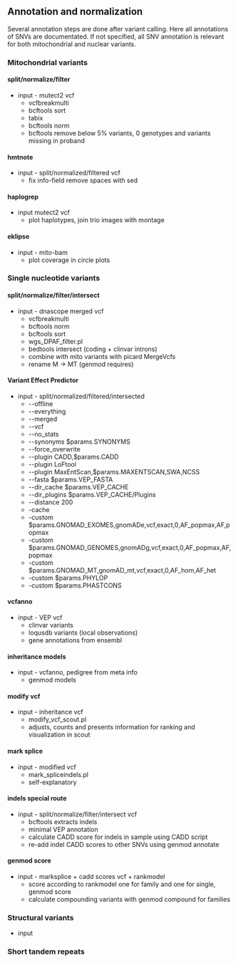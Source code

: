 ## Annotation and normalization

Several annotation steps are done after variant calling. Here all annotations of SNVs are documentated. If not specified, all SNV annotation is relevant for both mitochondrial and nuclear variants.

### Mitochondrial variants

#### split/normalize/filter
* input - mutect2 vcf
  * vcfbreakmulti
  * bcftools sort
  * tabix
  * bcftools norm 
  * bcftools remove below 5% variants, 0 genotypes and variants missing in proband

#### hmtnote
* input - split/normalized/filtered vcf
  * fix info-field remove spaces with sed

#### haplogrep

* input mutect2 vcf
  * plot haplotypes, join trio images with montage

#### eklipse
* input - mito-bam
  * plot coverage in circle plots

### Single nucleotide variants

#### split/normalize/filter/intersect
* input - dnascope merged vcf
  * vcfbreakmulti
  * bcftools norm
  * bcftools sort
  * wgs_DPAF_filter.pl
  * bedtools intersect (coding + clinvar introns)
  * combine with mito variants with picard MergeVcfs
  * rename M -> MT (genmod requires)

#### Variant Effect Predictor
* input - split/normalized/filtered/intersected
  * --offline
  * --everything
  * --merged
  * --vcf
  * --no_stats
  * --synonyms $params.SYNONYMS
  * --force_overwrite
  * --plugin CADD,$params.CADD
  * --plugin LoFtool
  * --plugin MaxEntScan,$params.MAXENTSCAN,SWA,NCSS
  * --fasta $params.VEP_FASTA
  * --dir_cache $params.VEP_CACHE
  * --dir_plugins $params.VEP_CACHE/Plugins
  * --distance 200
  * -cache
  * -custom $params.GNOMAD_EXOMES,gnomADe,vcf,exact,0,AF_popmax,AF,popmax
  * -custom $params.GNOMAD_GENOMES,gnomADg,vcf,exact,0,AF_popmax,AF,popmax
  * -custom $params.GNOMAD_MT,gnomAD_mt,vcf,exact,0,AF_hom,AF_het
  * -custom $params.PHYLOP
  * -custom $params.PHASTCONS

#### vcfanno
* input - VEP vcf
  * clinvar variants
  * loqusdb variants (local observations)
  * gene annotations from ensembl

#### inheritance models
* input - vcfanno, pedigree from meta info
  * genmod models

#### modify vcf
* input - inheritance vcf
  * modify_vcf_scout.pl
  * adjusts, counts and presents information for ranking and visualization in scout

#### mark splice
* input - modified vcf
  * mark_spliceindels.pl
  * self-explanatory

#### indels special route
* input - split/normalize/filter/intersect vcf
  * bcftools extracts indels
  * minimal VEP annotation
  * calculate CADD score for indels in sample using CADD script
  * re-add indel CADD scores to other SNVs using genmod annotate

#### genmod score
* input - marksplice + cadd scores vcf + rankmodel
  * score according to rankmodel one for family and one for single, genmod score
  * calculate compounding variants with genmod compound for families

### Structural variants
* input 

### Short tandem repeats
